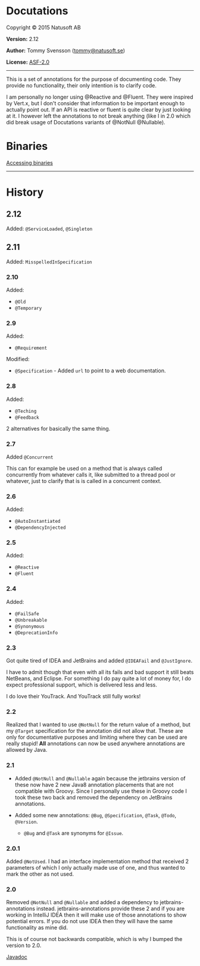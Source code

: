 # Docutations

Copyright © 2015 Natusoft AB

__Version:__ 2.12

__Author:__ Tommy Svensson (tommy@natusoft.se)

__License:__ [ASF-2.0](http://www.apache.org/licenses/LICENSE-2.0)

---

This is a set of annotations for the purpose of documenting code. They provide no functionality, their only intention is to clarify code.

I am personally no longer using @Reactive and @Fluent. They were
inspired by Vert.x, but I don't consider that information to be important enough to actually point out. If an API is reactive or fluent is quite clear by just looking at it. I however left the annotations to not break anything (like I in 2.0 which did break usage of Docutations variants of @NotNull @Nullable).

# Binaries

[Accessing binaries](https://github.com/tombensve/CommonStuff/blob/master/docs/AccessingBinaries.md)

----

# History

## 2.12

Added: `@ServiceLoaded`, `@Singleton`

## 2.11

Added: `MisspelledInSpecification`

### 2.10

Added: 

   * `@Old`
   * `@Temporary`

### 2.9

Added:

   * `@Requirement` 

Modified:

   * `@Specification` - Added `url` to point to a web documentation.


### 2.8

Added: 

   * `@Teching`
   * `@Feedback`
   
2 alternatives for basically the same thing.

### 2.7

Added `@Concurrent`

This can for example be used on a method that is always called concurrently from whatever calls it, like submitted to a thread pool or whatever, just to clarify that is is called in a concurrent context.

### 2.6

Added:

   * `@AutoInstantiated`
   * `@DependencyInjected`

### 2.5

Added:

   * `@Reactive`
   * `@Fluent`

### 2.4

Added:

  * `@FailSafe`
  * `@Unbreakable`
  * `@Synonymous`
  * `@DeprecationInfo`

### 2.3

Got quite tired of IDEA and JetBrains and added `@IDEAFail` and `@JustIgnore`.

I have to admit though that even with all its fails and bad support it still beats NetBeans, and Eclipse.
For something I do pay quite a lot of money for, I do expect professional support, which is delivered
less and less.

I do love their YouTrack. And YouTrack still fully works!

### 2.2

Realized that I wanted to use `@NotNull` for the return value of a method, but my `@Target` specification for the annotation did not allow that. These are only for documentative purposes and limiting where they can be used are really stupid! __All__ annotations can now be used anywhere annotations are allowed by Java.

### 2.1

- Added `@NotNull` and `@Nullable` again because the jetbrains version of these now have 2 new Java8 annotation placements that are not compatible with Groovy. Since I personally use these in Groovy code I took these two back and removed the dependency on JetBrains annotations.

- Added some new annotations: `@Bug`, `@Specification`, `@Task`, `@Todo`, `@Version`.
   - `@Bug` and `@Task` are synonyms for `@Issue`.

### 2.0.1

Added `@NotUsed`. I had an interface implementation method that received 2 parameters of which I only actually made use of one, and thus wanted to mark the other as not used.

### 2.0

Removed `@NotNull` and `@Nullable` and added a dependency to jetbrains-annotations instead. jetbrains-annotations provide these 2 and if you are working in IntelliJ IDEA then it will make use of those annotations to show potential errors. If you do not use IDEA then they will have the same functionality as mine did.

This is of course not backwards compatible, which is why I bumped the version to 2.0.


[Javadoc](http://apidoc.natusoft.se/Docutations/)

